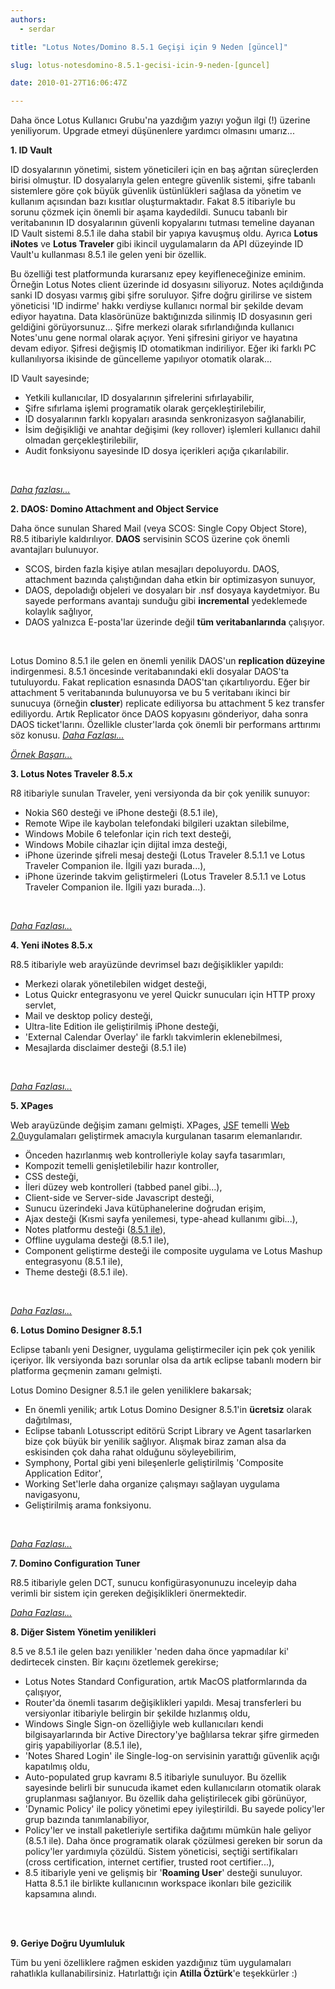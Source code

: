 ```yaml
---
authors:
  - serdar

title: "Lotus Notes/Domino 8.5.1 Geçişi için 9 Neden [güncel]"

slug: lotus-notesdomino-8.5.1-gecisi-icin-9-neden-[guncel]

date: 2010-01-27T16:06:47Z

---
```


Daha önce Lotus Kullanıcı Grubu'na yazdığım yazıyı yoğun ilgi (!) üzerine yeniliyorum. Upgrade etmeyi düşünenlere yardımcı olmasını umarız...

**1. ID Vault**

ID dosyalarının yönetimi, sistem yöneticileri için en baş ağrıtan süreçlerden birisi olmuştur. ID dosyalarıyla gelen entegre güvenlik sistemi, şifre tabanlı sistemlere göre çok büyük güvenlik üstünlükleri sağlasa da yönetim ve kullanım açısından bazı kısıtlar oluşturmaktadır. Fakat 8.5 itibariyle bu sorunu çözmek için önemli bir aşama kaydedildi. Sunucu tabanlı bir veritabanının ID dosyalarının güvenli kopyalarını tutması temeline dayanan ID Vault sistemi 8.5.1 ile daha stabil bir yapıya kavuşmuş oldu. Ayrıca **Lotus iNotes** ve **Lotus Traveler** gibi ikincil uygulamaların da API düzeyinde ID Vault'u kullanması 8.5.1 ile gelen yeni bir özellik.

Bu özelliği test platformunda kurarsanız epey keyifleneceğinize eminim. Örneğin Lotus Notes client üzerinde id dosyasını siliyoruz. Notes açıldığında sanki ID dosyası varmış gibi şifre soruluyor. Şifre doğru girilirse ve sistem yöneticisi 'ID indirme' hakkı verdiyse kullanıcı normal bir şekilde devam ediyor hayatına. Data klasörünüze baktığınızda silinmiş ID dosyasının geri geldiğini görüyorsunuz... Şifre merkezi olarak sıfırlandığında kullanıcı Notes'unu gene normal olarak açıyor. Yeni şifresini giriyor ve hayatına devam ediyor. Şifresi değişmiş ID otomatikman indiriliyor. Eğer iki farklı PC kullanılıyorsa ikisinde de güncelleme yapılıyor otomatik olarak...
<!-- more -->
ID Vault sayesinde;

* Yetkili kullanıcılar, ID dosyalarının şifrelerini sıfırlayabilir,
* Şifre sıfırlama işlemi programatik olarak gerçekleştirilebilir,
* ID dosyalarının farklı kopyaları arasında senkronizasyon sağlanabilir,
* İsim değişikliği ve anahtar değişimi (key rollover) işlemleri kullanıcı dahil olmadan gerçekleştirilebilir,
* Audit fonksiyonu sayesinde ID dosya içerikleri açığa çıkarılabilir.

<br />

[*Daha fazlası...*](http://www-10.lotus.com/ldd/dominowiki.nsf/dx/12162008022843PMNEKQT7.htm)

**2. DAOS: Domino Attachment and Object Service**

Daha önce sunulan Shared Mail (veya SCOS: Single Copy Object Store), R8.5 itibariyle kaldırılıyor. **DAOS** servisinin SCOS üzerine çok önemli avantajları bulunuyor.

* SCOS, birden fazla kişiye atılan mesajları depoluyordu. DAOS, attachment bazında çalıştığından daha etkin bir optimizasyon sunuyor,
* DAOS, depoladığı objeleri ve dosyaları bir .nsf dosyaya kaydetmiyor. Bu sayede performans avantajı sunduğu gibi **incremental** yedeklemede kolaylık sağlıyor,
* DAOS yalnızca E-posta'lar üzerinde değil **tüm veritabanlarında** çalışıyor.

<br />

Lotus Domino 8.5.1 ile gelen en önemli yenilik DAOS'un **replication düzeyine** indirgenmesi. 8.5.1 öncesinde veritabanındaki ekli dosyalar DAOS'ta tutuluyordu. Fakat replication esnasında DAOS'tan çıkartılıyordu. Eğer bir attachment 5 veritabanında bulunuyorsa ve bu 5 veritabanı ikinci bir sunucuya (örneğin **cluster**) replicate ediliyorsa bu attachment 5 kez transfer ediliyordu. Artık Replicator önce DAOS kopyasını gönderiyor, daha sonra DAOS ticket'larını. Özellikle cluster'larda çok önemli bir performans arttırımı söz konusu.
[*Daha Fazlası...*](http://publib.boulder.ibm.com/infocenter/domhelp/v8r0/topic/com.ibm.help.domino.admin85.doc/DOC/H_ATTACHMENT_CONSOLIDATION_OVER.html)

[*Örnek Başarı...*](http://www.edbrill.com/ebrill/edbrill.nsf/dx/yet-another-daos-success-story-from-darren-duke)

**3. Lotus Notes Traveler 8.5.x**

R8 itibariyle sunulan Traveler, yeni versiyonda da bir çok yenilik sunuyor:

* Nokia S60 desteği ve iPhone desteği (8.5.1 ile),
* Remote Wipe ile kaybolan telefondaki bilgileri uzaktan silebilme,
* Windows Mobile 6 telefonlar için rich text desteği,
* Windows Mobile cihazlar için dijital imza desteği,
* iPhone üzerinde şifreli mesaj desteği (Lotus Traveler 8.5.1.1 ve Lotus Traveler Companion ile. İlgili yazı [](2010-01-lotus-notes-traveler-companion.md "Lotus Notes Traveler Companion")burada...),
* iPhone üzerinde takvim geliştirmeleri (Lotus Traveler 8.5.1.1 ve Lotus Traveler Companion ile. İlgili yazı [](2010-01-lotus-notes-traveler-companion.md "Lotus Notes Traveler Companion")burada...).

<br />

[*Daha Fazlası...*](http://publib.boulder.ibm.com/infocenter/domhelp/v8r0/topic/com.ibm.help.lnt85.doc/What%27s_new_in_Lotus_Notes_Traveler_8_5.html)

**4. Yeni iNotes 8.5.x**

R8.5 itibariyle web arayüzünde devrimsel bazı değişiklikler yapıldı:

* Merkezi olarak yönetilebilen widget desteği,
* Lotus Quickr entegrasyonu ve yerel Quickr sunucuları için HTTP proxy servlet,
* Mail ve desktop policy desteği,
* Ultra-lite Edition ile geliştirilmiş iPhone desteği,
* 'External Calendar Overlay' ile farklı takvimlerin eklenebilmesi,
* Mesajlarda disclaimer desteği (8.5.1 ile)

<br />

[*Daha Fazlası...*](http://www.ibm.com/developerworks/lotus/library/inotes-full/)

**5. XPages**

Web arayüzünde değişim zamanı gelmişti. XPages, [JSF](http://en.wikipedia.org/wiki/JavaServer_Faces) temelli [Web 2.0](http://en.wikipedia.org/wiki/WEB_2.0)uygulamaları geliştirmek amacıyla kurgulanan tasarım elemanlarıdır.

* Önceden hazırlanmış web kontrolleriyle kolay sayfa tasarımları,
* Kompozit temelli genişletilebilir hazır kontroller,
* CSS desteği,
* İleri düzey web kontrolleri (tabbed panel gibi...),
* Client-side ve Server-side Javascript desteği,
* Sunucu üzerindeki Java kütüphanelerine doğrudan erişim,
* Ajax desteği (Kısmi sayfa yenilemesi, type-ahead kullanımı gibi...),
* Notes platformu desteği ([8.5.1 ile](http://www.lotusturkiye.org/lotus/myquickr/blogspace/blog/!ut/p/c1/04_SB8K8xLLM9MSSzPy8xBz9CP0os_gAN8ugEFN_YwMDcwtDAyMvQwtHbw9vAwNfY6B8pFm8AQ7gZEBAdzjIPjwqDCDy-MzHJ-9ooO_nkZ-bqh-pH2WO0xZXM_3InNT0xORK_RD9SA_9gtwIg8yAjEQAtj-oHA!!/dl2/d1/L2dJQSEvUUt3QS9ZSnB3L3djbTo4NjEwMjA4MDRlMTNhYzI0Yjk5NWI5NjMwMzYyOTE1NQ!!/)),
* Offline uygulama desteği (8.5.1 ile),
* Component geliştirme desteği ile composite uygulama ve Lotus Mashup entegrasyonu (8.5.1 ile),
* Theme desteği (8.5.1 ile).

<br />

[*Daha Fazlası...*](http://publib.boulder.ibm.com/infocenter/domhelp/v8r0/topic/com.ibm.designer.domino.xpages_ug.doc/wpd_forms_working_with.html)

**6. Lotus Domino Designer 8.5.1**

Eclipse tabanlı yeni Designer, uygulama geliştirmeciler için pek çok yenilik içeriyor. İlk versiyonda bazı sorunlar olsa da artık eclipse tabanlı modern bir platforma geçmenin zamanı gelmişti.

Lotus Domino Designer 8.5.1 ile gelen yeniliklere bakarsak;

* En önemli yenilik; artık Lotus Domino Designer 8.5.1'in **ücretsiz** olarak dağıtılması,
* Eclipse tabanlı Lotusscript editörü Script Library ve Agent tasarlarken bize çok büyük bir yenilik sağlıyor. Alışmak biraz zaman alsa da eskisinden çok daha rahat olduğunu söyleyebilirim,
* Symphony, Portal gibi yeni bileşenlerle geliştirilmiş 'Composite Application Editor',
* Working Set'lerle daha organize çalışmayı sağlayan uygulama navigasyonu,
* Geliştirilmiş arama fonksiyonu.

<br />

[*Daha Fazlası...*](http://www-10.lotus.com/ldd/ddwiki.nsf/archive?openview&title=Domino%20Designer%208.5&type=cat&cat=null&tag=Domino%20Designer%208.5)

**7. Domino Configuration Tuner**

R8.5 itibariyle gelen DCT, sunucu konfigürasyonunuzu inceleyip daha verimli bir sistem için gereken değişiklikleri önermektedir.

[*Daha Fazlası...*](http://www-01.ibm.com/support/docview.wss?uid=swg24019358&rs=0&cs=utf-8&context=SWA00&dc%C3%9400)

**8. Diğer Sistem Yönetim yenilikleri**

8.5 ve 8.5.1 ile gelen bazı yenilikler 'neden daha önce yapmadılar ki' dedirtecek cinsten. Bir kaçını özetlemek gerekirse;

* Lotus Notes Standard Configuration, artık MacOS platformlarında da çalışıyor,
* Router'da önemli tasarım değişiklikleri yapıldı. Mesaj transferleri bu versiyonlar itibariyle belirgin bir şekilde hızlanmış oldu,
* Windows Single Sign-on özelliğiyle web kullanıcıları kendi bilgisayarlarında bir Active Directory'ye bağlılarsa tekrar şifre girmeden giriş yapabiliyorlar (8.5.1 ile),
* 'Notes Shared Login' ile Single-log-on servisinin yarattığı güvenlik açığı kapatılmış oldu,
* Auto-populated grup kavramı 8.5 itibariyle sunuluyor. Bu özellik sayesinde belirli bir sunucuda ikamet eden kullanıcıların otomatik olarak gruplanması sağlanıyor. Bu özellik daha geliştirilecek gibi görünüyor,
* 'Dynamic Policy' ile policy yönetimi epey iyileştirildi. Bu sayede policy'ler grup bazında tanımlanabiliyor,
* Policy'ler ve install paketleriyle sertifika dağıtımı mümkün hale geliyor (8.5.1 ile). Daha önce programatik olarak çözülmesi gereken bir sorun da policy'ler yardımıyla çözüldü. Sistem yöneticisi, seçtiği sertifikaları (cross certification, internet certifier, trusted root certifier...),
* 8.5 itibariyle yeni ve gelişmiş bir '**Roaming User**' desteği sunuluyor. Hatta 8.5.1 ile birlikte kullanıcının workspace ikonları bile gezicilik kapsamına alındı.

<br />

<br />

**9. Geriye Doğru Uyumluluk**

Tüm bu yeni özelliklere rağmen eskiden yazdığınız tüm uygulamaları rahatlıkla kullanabilirsiniz. Hatırlattığı için **Atilla Öztürk**'e teşekkürler :)
